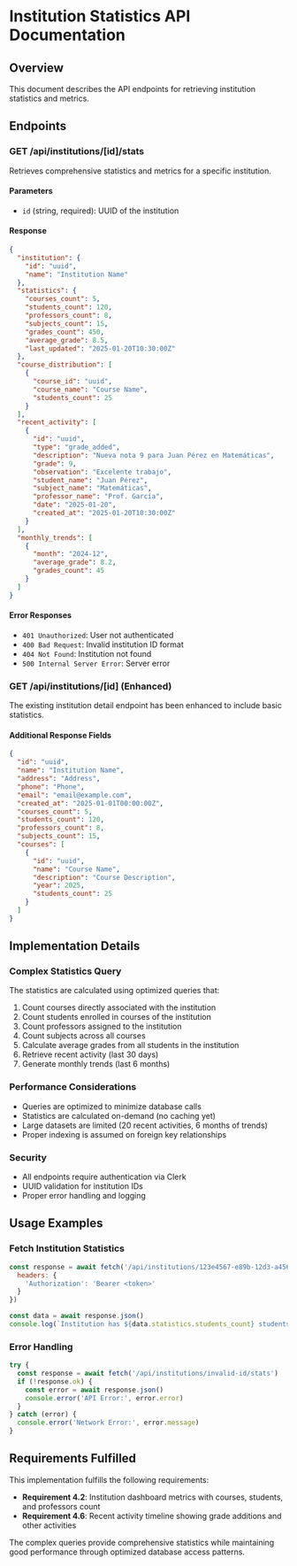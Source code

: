 # Institution Statistics API Documentation

## Overview

This document describes the API endpoints for retrieving institution statistics and metrics.

## Endpoints

### GET /api/institutions/[id]/stats

Retrieves comprehensive statistics and metrics for a specific institution.

#### Parameters

- `id` (string, required): UUID of the institution

#### Response

```json
{
  "institution": {
    "id": "uuid",
    "name": "Institution Name"
  },
  "statistics": {
    "courses_count": 5,
    "students_count": 120,
    "professors_count": 8,
    "subjects_count": 15,
    "grades_count": 450,
    "average_grade": 8.5,
    "last_updated": "2025-01-20T10:30:00Z"
  },
  "course_distribution": [
    {
      "course_id": "uuid",
      "course_name": "Course Name",
      "students_count": 25
    }
  ],
  "recent_activity": [
    {
      "id": "uuid",
      "type": "grade_added",
      "description": "Nueva nota 9 para Juan Pérez en Matemáticas",
      "grade": 9,
      "observation": "Excelente trabajo",
      "student_name": "Juan Pérez",
      "subject_name": "Matemáticas",
      "professor_name": "Prof. García",
      "date": "2025-01-20",
      "created_at": "2025-01-20T10:30:00Z"
    }
  ],
  "monthly_trends": [
    {
      "month": "2024-12",
      "average_grade": 8.2,
      "grades_count": 45
    }
  ]
}
```

#### Error Responses

- `401 Unauthorized`: User not authenticated
- `400 Bad Request`: Invalid institution ID format
- `404 Not Found`: Institution not found
- `500 Internal Server Error`: Server error

### GET /api/institutions/[id] (Enhanced)

The existing institution detail endpoint has been enhanced to include basic statistics.

#### Additional Response Fields

```json
{
  "id": "uuid",
  "name": "Institution Name",
  "address": "Address",
  "phone": "Phone",
  "email": "email@example.com",
  "created_at": "2025-01-01T00:00:00Z",
  "courses_count": 5,
  "students_count": 120,
  "professors_count": 8,
  "subjects_count": 15,
  "courses": [
    {
      "id": "uuid",
      "name": "Course Name",
      "description": "Course Description",
      "year": 2025,
      "students_count": 25
    }
  ]
}
```

## Implementation Details

### Complex Statistics Query

The statistics are calculated using optimized queries that:

1. Count courses directly associated with the institution
2. Count students enrolled in courses of the institution
3. Count professors assigned to the institution
4. Count subjects across all courses
5. Calculate average grades from all students in the institution
6. Retrieve recent activity (last 30 days)
7. Generate monthly trends (last 6 months)

### Performance Considerations

- Queries are optimized to minimize database calls
- Statistics are calculated on-demand (no caching yet)
- Large datasets are limited (20 recent activities, 6 months of trends)
- Proper indexing is assumed on foreign key relationships

### Security

- All endpoints require authentication via Clerk
- UUID validation for institution IDs
- Proper error handling and logging

## Usage Examples

### Fetch Institution Statistics

```javascript
const response = await fetch('/api/institutions/123e4567-e89b-12d3-a456-426614174000/stats', {
  headers: {
    'Authorization': 'Bearer <token>'
  }
})

const data = await response.json()
console.log(`Institution has ${data.statistics.students_count} students`)
```

### Error Handling

```javascript
try {
  const response = await fetch('/api/institutions/invalid-id/stats')
  if (!response.ok) {
    const error = await response.json()
    console.error('API Error:', error.error)
  }
} catch (error) {
  console.error('Network Error:', error.message)
}
```

## Requirements Fulfilled

This implementation fulfills the following requirements:

- **Requirement 4.2**: Institution dashboard metrics with courses, students, and professors count
- **Requirement 4.6**: Recent activity timeline showing grade additions and other activities

The complex queries provide comprehensive statistics while maintaining good performance through optimized database access patterns.
